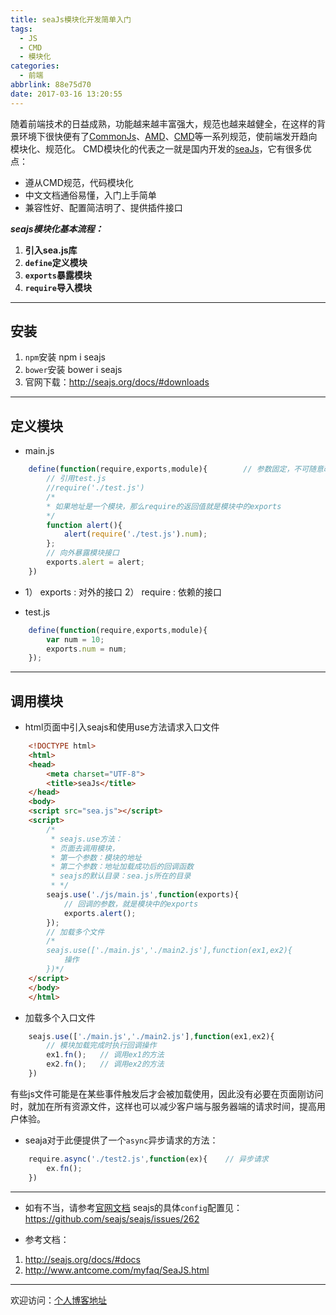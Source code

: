 ```yaml
---
title: seaJs模块化开发简单入门
tags:
  - JS
  - CMD
  - 模块化
categories:
  - 前端
abbrlink: 88e75d70
date: 2017-03-16 13:20:55
---
```

随着前端技术的日益成熟，功能越来越丰富强大，规范也越来越健全，在这样的背景环境下很快便有了[CommonJs](http://javascript.ruanyifeng.com/nodejs/module.html)、[AMD](http://javascript.ruanyifeng.com/nodejs/module.html#toc4)、[CMD](https://github.com/cmdjs/specification/blob/master/draft/module.md)等一系列规范，使前端发开趋向模块化、规范化。
CMD模块化的代表之一就是国内开发的[seaJs](http://seajs.org)，它有很多优点：
<!-- more -->
* 遵从CMD规范，代码模块化
* 中文文档通俗易懂，入门上手简单
* 兼容性好、配置简洁明了、提供插件接口

***seajs模块化基本流程：***
1. **引入sea.js库**
2. **`define`定义模块**
3. **`exports`暴露模块**
4. **`require`导入模块**

---
## 安装

1. `npm`安装
        npm i seajs
2. `bower`安装
        bower i seajs
3. 官网下载：http://seajs.org/docs/#downloads
---
## 定义模块
* main.js
```javascript
    define(function(require,exports,module){        // 参数固定，不可随意改变
        // 引用test.js
        //require('./test.js')
        /*
        * 如果地址是一个模块，那么require的返回值就是模块中的exports
        */
        function alert(){
            alert(require('./test.js').num);
        };
        // 向外暴露模块接口
        exports.alert = alert;
    })
```
* 1） exports : 对外的接口
2） require : 依赖的接口

* test.js
```javascript
    define(function(require,exports,module){
        var num = 10;
        exports.num = num;
    });
```
---
## 调用模块
* html页面中引入seajs和使用use方法请求入口文件
```html
    <!DOCTYPE html>
    <html>
    <head>
        <meta charset="UTF-8">
        <title>seaJs</title>
    </head>
    <body>
    <script src="sea.js"></script>
    <script>
        /*
         * seajs.use方法：
         * 页面去调用模块，
         * 第一个参数：模块的地址
         * 第二个参数：地址加载成功后的回调函数
         * seajs的默认目录：sea.js所在的目录
         * */
        seajs.use('./js/main.js',function(exports){
            // 回调的参数，就是模块中的exports
            exports.alert();
        });
        // 加载多个文件
        /*
        seajs.use(['./main.js','./main2.js'],function(ex1,ex2){
            操作
        })*/
    </script>
    </body>
    </html>
```
* 加载多个入口文件
```javascript
    seajs.use(['./main.js','./main2.js'],function(ex1,ex2){
        // 模块加载完成时执行回调操作
        ex1.fn();   // 调用ex1的方法
        ex2.fn();   // 调用ex2的方法
    })
```
有些js文件可能是在某些事件触发后才会被加载使用，因此没有必要在页面刚访问时，就加在所有资源文件，这样也可以减少客户端与服务器端的请求时间，提高用户体验。
* seaja对于此便提供了一个`async`异步请求的方法：
```javascript
    require.async('./test2.js',function(ex){    // 异步请求
        ex.fn();
    })
```
---
* 如有不当，请参考[官网文档](http://seajs.org/docs/#docs)
seajs的具体`config`配置见：https://github.com/seajs/seajs/issues/262

* 参考文档：
1. http://seajs.org/docs/#docs
2. http://www.antcome.com/myfaq/SeaJS.html

---

欢迎访问：[个人博客地址](//tiven.cn/p/88e75d70/ "天問博客")